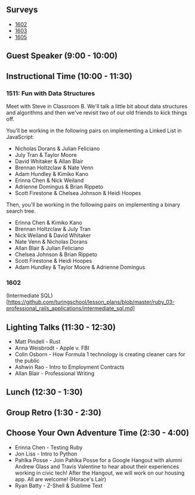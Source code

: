 ## Surveys

* [1602](https://docs.google.com/forms/d/1KoymdYy02S8nIFyZzA7kK4i6nVaqvBOCG0J6cc4J13o/viewform)
* [1603](https://docs.google.com/forms/d/1gRlKq9rfhlUi4cNonROCrWiISg29Fj8fTOS0rLlc1Is/viewform)
* [1605](https://docs.google.com/forms/d/101kOr_3ztPUb7_VbfWOJqs-VJ90hKZGlStVxMMMwNBE/viewform)

## Guest Speaker (9:00 - 10:00)

## Instructional Time (10:00 - 11:30)

### 1511: Fun with Data Structures

Meet with Steve in Classroom B. We'll talk a little bit about data structures and algorithms and then we've revisit two of our old friends to kick things off.

You'll be working in the following pairs on implementing a Linked List in JavaScript:

* Nicholas Dorans & Julian Feliciano
* July Tran & Taylor Moore
* David Whitaker & Allan Blair
* Brennan Holtzclaw & Nate Venn
* Adam Hundley & Kimiko Kano
* Erinna Chen & Nick Weiland
* Adrienne Domingus & Brian Rippeto
* Scott Firestone & Chelsea Johnson & Heidi Hoopes

Then, you'll be working in the following pairs on implementing a binary search tree.

* Erinna Chen & Kimiko Kano
* Brennan Holtzclaw & July Tran
* Nick Weiland & David Whitaker
* Nate Venn & Nicholas Dorans
* Allan Blair & Julian Feliciano
* Chelsea Johnson & Brian Rippeto
* Scott Firestone & Heidi Hoopes
* Adam Hundley & Taylor Moore & Adrienne Domingus

### 1602

(Intermediate SQL)[https://github.com/turingschool/lesson_plans/blob/master/ruby_03-professional_rails_applications/intermediate_sql.md]

## Lighting Talks (11:30 - 12:30)

* Matt Pindell - Rust
* Anna Weisbrodt - Apple v. FBI
* Colin Osborn - How Formula 1 technology is creating cleaner cars for the public
* Ashwin Rao - Intro to Employment Contracts
* Allan Blair - Professional Writing

## Lunch (12:30 - 1:30)

## Group Retro (1:30 - 2:30)

## Choose Your Own Adventure Time (2:30 - 4:00)

* Erinna Chen - Testing Ruby
* Jon Liss - Intro to Python
* Pahlka Posse - Join Pahlka Posse for a Google Hangout with alumni Andrew Glass and Travis Valentine to hear about their experiences working in civic tech! After the Hangout, we will work on our housing app. All are welcome! (Horace's Lair)
* Ryan Batty - Z-Shell & Sublime Text
